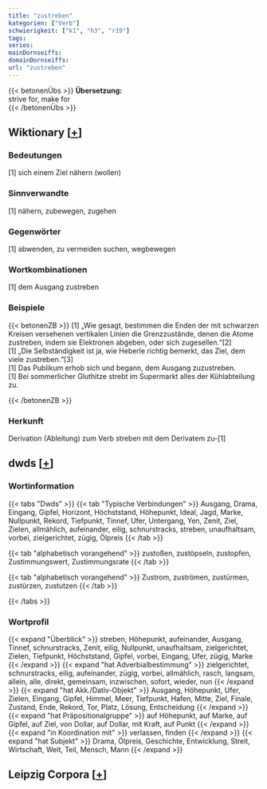 ```yaml
---
title: "zustreben"
kategorien: ["Verb"]
schwierigkeit: ["k1", "h3", "r19"]
tags:
series:
mainDornseiffs:
domainDornseiffs:
url: "zustreben"
---
```


{{< betonenÜbs >}}
**Übersetzung:**  
strive for, make  for  
{{< /betonenÜbs >}}

## Wiktionary [[+](https://de.wiktionary.org/wiki/zustreben)]

### Bedeutungen
[1] sich einem Ziel nähern (wollen)  

### Sinnverwandte
[1] nähern, zubewegen, zugehen  

### Gegenwörter
[1] abwenden, zu vermeiden suchen, wegbewegen  

### Wortkombinationen
[1] dem Ausgang zustreben  

### Beispiele
{{< betonenZB >}}
[1] „Wie gesagt, bestimmen die Enden der mit schwarzen Kreisen versehenen vertikalen Linien die Grenzzustände, denen die Atome zustreben, indem sie Elektronen abgeben, oder sich zugesellen.“[2]  
[1] „Die Selbständigkeit ist ja, wie Heberle richtig bemerkt, das Ziel, dem viele zustreben.“[3]  
[1] Das Publikum erhob sich und begann, dem Ausgang zuzustreben.  
[1] Bei sommerlicher Gluthitze strebt im Supermarkt alles der Kühlabteilung zu.  

{{< /betonenZB >}}
### Herkunft
Derivation (Ableitung) zum Verb streben mit dem Derivatem zu-[1]  



## dwds [[+](https://www.dwds.de/wb/zustreben)]

### Wortinformation
{{< tabs "Dwds" >}}
{{< tab "Typische Verbindungen" >}}
Ausgang, Drama, Eingang, Gipfel, Horizont, Höchststand, Höhepunkt, Ideal, Jagd, Marke, Nullpunkt, Rekord, Tiefpunkt, Tinnef, Ufer, Untergang, Yen, Zenit, Ziel, Zielen, allmählich, aufeinander, eilig, schnurstracks, streben, unaufhaltsam, vorbei, zielgerichtet, zügig, Ölpreis
{{< /tab >}}

{{< tab "alphabetisch vorangehend" >}}
zustoßen, zustöpseln, zustopfen, Zustimmungswert, Zustimmungsrate
{{< /tab >}}

{{< tab "alphabetisch vorangehend" >}}
Zustrom, zuströmen, zustürmen, zustürzen, zustutzen
{{< /tab >}}

{{< /tabs >}}

### Wortprofil
{{< expand "Überblick" >}} streben, Höhepunkt, aufeinander, Ausgang, Tinnef, schnurstracks, Zenit, eilig, Nullpunkt, unaufhaltsam, zielgerichtet, Zielen, Tiefpunkt, Höchststand, Gipfel, vorbei, Eingang, Ufer, zügig, Marke {{< /expand >}}
{{< expand "hat Adverbialbestimmung" >}} zielgerichtet, schnurstracks, eilig, aufeinander, zügig, vorbei, allmählich, rasch, langsam, allein, alle, direkt, gemeinsam, inzwischen, sofort, wieder, nun {{< /expand >}}
{{< expand "hat Akk./Dativ-Objekt" >}} Ausgang, Höhepunkt, Ufer, Zielen, Eingang, Gipfel, Himmel, Meer, Tiefpunkt, Hafen, Mitte, Ziel, Finale, Zustand, Ende, Rekord, Tor, Platz, Lösung, Entscheidung {{< /expand >}}
{{< expand "hat Präpositionalgruppe" >}} auf Höhepunkt, auf Marke, auf Gipfel, auf Ziel, von Dollar, auf Dollar, mit Kraft, auf Punkt {{< /expand >}}
{{< expand "in Koordination mit" >}} verlassen, finden {{< /expand >}}
{{< expand "hat Subjekt" >}} Drama, Ölpreis, Geschichte, Entwicklung, Streit, Wirtschaft, Welt, Teil, Mensch, Mann {{< /expand >}}

## Leipzig Corpora [[+](https://corpora.uni-leipzig.de/en/res?word=zustreben&corpusId=deu_newscrawl-public_2018)]

